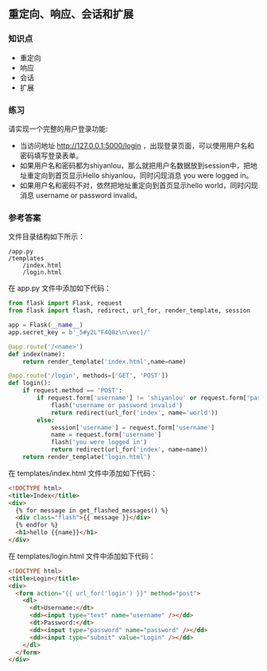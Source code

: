 ## 重定向、响应、会话和扩展  

### 知识点

- 重定向
- 响应
- 会话
- 扩展

### 练习  

请实现一个完整的用户登录功能:

- 当访问地址 http://127.0.0.1:5000/login ，出现登录页面，可以使用用户名和密码填写登录表单。
- 如果用户名和密码都为shiyanlou，那么就把用户名数据放到session中，把地址重定向到首页显示Hello shiyanlou，同时闪现消息 you were logged in。
- 如果用户名和密码不对，依然把地址重定向到首页显示hello world，同时闪现消息 username or password invalid。

### 参考答案  

文件目录结构如下所示：  

```
/app.py
/templates
    /index.html
    /login.html
```

在 app.py 文件中添加如下代码：  

```py
from flask import Flask, request
from flask import flash, redirect, url_for, render_template, session

app = Flask(__name__)
app.secret_key = b'_5#y2L"F4Q8z\n\xec]/'

@app.route('/<name>')
def index(name):
    return render_template('index.html',name=name)

@app.route('/login', methods=['GET', 'POST'])
def login():
    if request.method == 'POST':
        if request.form['username'] != 'shiyanlou' or request.form['password'] != 'shiyanlou':
            flash('username or password invalid')
            return redirect(url_for('index', name='world'))
        else:
            session['username'] = request.form['username']
            name = request.form['username']
            flash('you were logged in')
            return redirect(url_for('index', name=name))
    return render_template('login.html')
```

在 templates/index.html 文件中添加如下代码：  

```html
<!DOCTYPE html>
<title>Index</title>
<div>
  {% for message in get_flashed_messages() %}
  <div class="flash">{{ message }}</div>
  {% endfor %}
  <h1>hello {{name}}</h1>
</div>
```

在 templates/login.html 文件中添加如下代码：  

```html
<!DOCTYPE html>
<title>Login</title>
<div>
  <form action="{{ url_for('login') }}" method="post">
    <dl>
      <dt>Username:</dt>
      <dd><input type="text" name="username" /></dd>
      <dt>Password:</dt>
      <dd><input type="password" name="password" /></dd>
      <dd><input type="submit" value="Login" /></dd>
    </dl>
  </form>
</div>
```
